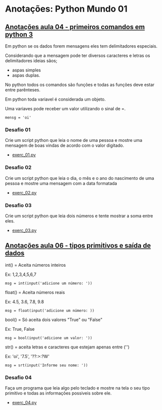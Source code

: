 # Anotações: Python Mundo 01


## [Anotações aula 04 - primeiros comandos em python 3](https://youtu.be/31llNGKWDdo)

Em python se os dados forem mensagens eles tem delimitadores especiais.

Considerando que a mensagem pode ter diversos caracteres e letras os delimitadores ideias sãos;

- aspas simples
- aspas duplas.

No python todos os comandos são funções e todas as funções deve estar entre parênteses.

Em python toda variavel é considerada um objeto.

Uma variaves pode receber um valor utilizando o sinal de =.

    mensg = 'oi'

### Desafio 01

Crie um script python que leia o nome de uma pessoa e mostre uma mensagem de boas vindas de acordo com o valor digitado.

- [exerc_01.py](exerc_01.py)

### Desafio 02

Crie um script python que leia o dia, o mês e o ano do nascimento de uma pessoa e mostre uma mensagem com a data formatada

- [exerc_02.py](exerc_02.py)

### Desafio 03

Crie um script python que leia dois números e tente mostrar a soma entre eles.

- [exerc_03.py](exerc_03.py)

## [Anotações aula 06 - tipos primitivos e saída de dados](https://youtu.be/hdDHg1p3YVc)

int() = Aceita números inteiros

Ex: 1,2,3,4,5,6,7

    msg = int(input('adicione um número: '))

float() = Aceita números reais

Ex: 4.5, 3.6, 7.8, 9.8

    msg = float(input('adicione um número: ))

bool() = Só aceita dois valores "True" ou "False"

Ex: True, False

    msg = bool(input('adicione um valor: '))

str() = aceita letras e caracteres que estejam apenas entre ('')

Ex: 'oi', '7.5', '??:>:?W'

    msg = srt(input('Informe seu nome: '))

### Desafio 04

Faça um programa que leia algo pelo teclado e mostre na tela o seu tipo primitivo e todas as informações possiveis sobre ele.

- [exerc_04.py](exerc_04.py)
